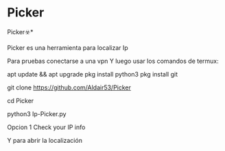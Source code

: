 # Picker

Picker☣️*


Picker es una herramienta para localizar Ip


Para pruebas conectarse a una vpn
Y luego usar los comandos de termux:

apt update && apt upgrade
pkg install python3
pkg install git

git clone https://github.com/Aldair53/Picker

cd Picker

python3 Ip-Picker.py

Opcion 1 Check your IP info

Y para abrir la localización


